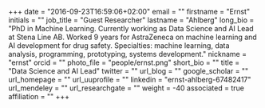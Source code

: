 +++
date = "2016-09-23T16:59:06+02:00"
email = ""
firstname = "Ernst"
initials = ""
job_title = "Guest Researcher"
lastname = "Ahlberg"
long_bio = "PhD in Machine Learning. Currently working as Data Science and AI Lead at Stena Line AB. Worked 9 years for AstraZeneca on machine learning and AI development for drug safety. Specialties: machine learning, data analysis, programming, prototyping, systems development."
nickname = "ernst"
orcid = ""
photo_file = "people/ernst.png"
short_bio = ""
title = "Data Science and AI Lead"
twitter = ""
url_blog = ""
google_scholar = ""
url_homepage = ""
url_uuprofile = ""
linkedin = "ernst-ahlberg-67482417"
url_mendeley = ""
url_researchgate = ""
weight = -40
associated = true
affiliation = ""
+++

